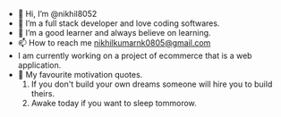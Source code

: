- 👋 Hi, I’m @nikhil8052
- 👀 I’m a full stack developer and love coding softwares.
- 🌱 I’m a good learner and always believe on learning.
- 📫 How to reach me nikhilkumarnk0805@gmail.com
- I am currently working on a project of ecommerce that is a web application.
- 💞 My favourite motivation quotes.
  1. If you don't build your own dreams someone will hire you to build theirs.
  2. Awake today if you want to sleep tommorow.

<!---
nikhil8052/nikhil8052 is a ✨ special ✨ repository because its `README.md` (this file) appears on your GitHub profile.
You can click the Preview link to take a look at your changes.
--->

